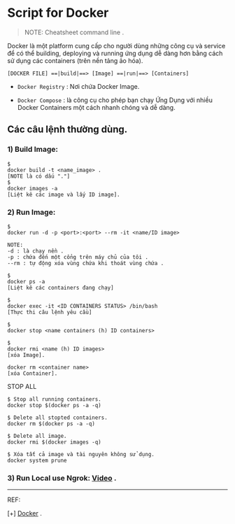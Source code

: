 # Script for Docker

>NOTE: Cheatsheet command line .

Docker là một platform cung cấp cho người dùng những công cụ và service để có thể building, deploying và running ứng dụng dễ dàng hơn bằng cách sử dụng các containers (trên nền tảng ảo hóa).

```
[DOCKER FILE] ==|build|==> [Image] ==|run|==> [Containers]  
```

  - `Docker Registry` : Nơi chứa Docker Image.
  
  - `Docker Compose` : là công cụ cho phép bạn chạy Ứng Dụng với nhiều Docker Containers một cách nhanh chóng và dễ dàng.

## Các câu lệnh thường dùng.

### 1) Build Image:

```
$
docker build -t <name_image> . 
[NOTE là có dấu "."]
$
docker images -a 
[Liệt kê các image và lấy ID image].
```

### 2) Run Image:

```
$ 
docker run -d -p <port>:<port> --rm -it <name/ID image>

NOTE:
-d : là chạy nền .
-p : chứa đến một cổng trên máy chủ của tôi .
--rm : tự động xóa vùng chứa khi thoát vùng chứa .

$ 
docker ps -a 
[Liệt kê các containers đang chạy]

$
docker exec -it <ID CONTAINERS STATUS> /bin/bash
[Thực thi câu lệnh yêu cầu]

$
docker stop <name containers (h) ID containers>

$
docker rmi <name (h) ID images>
[xóa Image].

docker rm <container name>
[xóa Container].
```

STOP ALL

```
$ Stop all running containers.
docker stop $(docker ps -a -q)

$ Delete all stopted containers.
docker rm $(docker ps -a -q)

$ Delete all image.
docker rmi $(docker images -q)

$ Xóa tất cả image và tài nguyên không sử dụng.
docker system prune

```

### 3) Run Local use Ngrok: [Video](https://www.youtube.com/watch?v=jOm_XSeMnJI&t=33s) .

-------------------------------------------------------------------------------------------------------

REF:

[+] [Docker](https://gist.github.com/chaseYLC/3d2ab4c6955044f21da628546c0c6977) .

